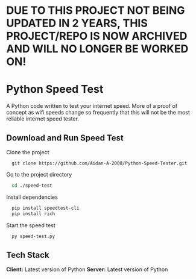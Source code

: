 # DUE TO THIS PROJECT NOT BEING UPDATED IN 2 YEARS, THIS PROJECT/REPO IS NOW ARCHIVED AND WILL NO LONGER BE WORKED ON!
# Python Speed Test

A Python code written to test your internet speed. More of a proof of concept as wifi speeds change so frequently that this will not be the most reliable internet speed tester.




## Download and Run Speed Test

Clone the project

```git
  git clone https://github.com/Aidan-A-2008/Python-Speed-Tester.git
```

Go to the project directory

```bash
  cd ./speed-test
```

Install dependencies

```bash
  pip install speedtest-cli
  pip install rich
```

Start the speed test

```bash
  py speed-test.py
```


## Tech Stack

**Client:** Latest version of Python
**Server:** Latest version of Python

